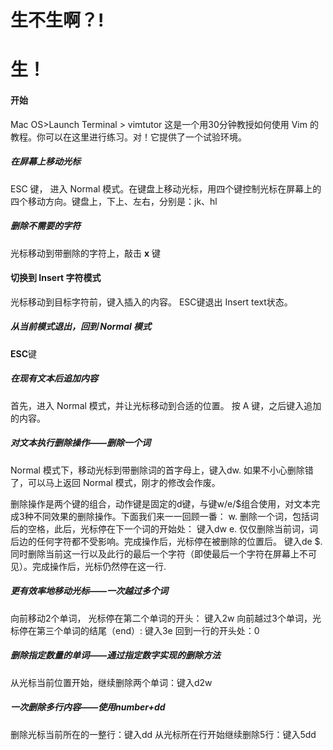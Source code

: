 # 生不生啊？!

# 生！

#### 开始
 Mac OS>Launch Terminal > vimtutor
这是一个用30分钟教授如何使用 Vim 的教程。你可以在这里进行练习。对！它提供了一个试验环境。

##### 在屏幕上移动光标

ESC 键， 进入 Normal 模式。在键盘上移动光标，用四个键控制光标在屏幕上的四个移动方向。键盘上，下上、左右，分别是：jk、hl 

##### 删除不需要的字符
光标移动到带删除的字符上，敲击 **x** 键

#### 切换到 Insert 字符模式
光标移动到目标字符前，键入插入的内容。
ESC键退出 Insert text状态。

##### 从当前模式退出，回到 Normal 模式
**ESC**键

##### 在现有文本后追加内容
首先，进入 Normal 模式，并让光标移动到合适的位置。
按 A 键，之后键入追加的内容。

##### 对文本执行删除操作——删除一个词

Normal 模式下，移动光标到带删除词的首字母上，键入dw.
如果不小心删除错了，可以马上返回 Normal 模式，刚才的修改会作废。


删除操作是两个键的组合，动作键是固定的d键，与键w/e/$组合使用，对文本完成3种不同效果的删除操作。下面我们来一一回顾一番：
w. 删除一个词，包括词后的空格，此后，光标停在下一个词的开始处： 键入dw
e. 仅仅删除当前词，词后边的任何字符都不受影响。完成操作后，光标停在被删除的位置后。
键入de
$. 同时删除当前这一行以及此行的最后一个字符（即使最后一个字符在屏幕上不可见）。完成操作后，光标仍然停在这一行.

##### 更有效率地移动光标——一次越过多个词
向前移动2个单词， 光标停在第二个单词的开头： 键入2w
向前越过3个单词，光标停在第三个单词的结尾（end）: 键入3e
回到一行的开头处：0

##### 删除指定数量的单词——通过指定数字实现的删除方法
从光标当前位置开始，继续删除两个单词：键入d2w

#####  一次删除多行内容——使用number+dd
删除光标当前所在的一整行：键入dd
从光标所在行开始继续删除5行：键入5dd







<!--stackedit_data:
eyJoaXN0b3J5IjpbLTE1ODQ5MDg1MzAsMTY3MzExNjQ1OCwxNz
UxODQyNTU2LDUwOTkyMDE3NCwtMjA5OTMzMTg5NCwtMTMwNTAz
MjQ3Nyw2NjEwODU0NCw5MDAzNDA5OTAsLTE1NTM1MTIwNSwtMT
MzMzM1OTAwNCwxNzY2MDQ4MjYwLDc5Mjg1NTg3OSwxOTg1MzI5
OTAyXX0=
-->